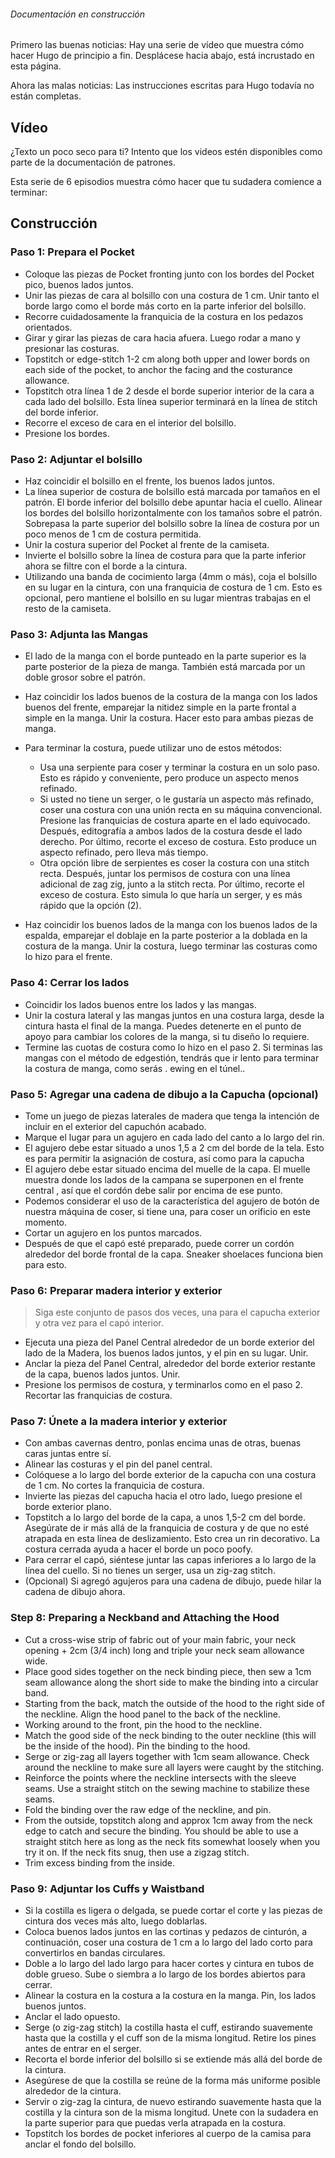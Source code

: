 <Note>

###### Documentación en construcción
Primero las buenas noticias: Hay una serie de vídeo que muestra cómo hacer Hugo de principio a fin.
Desplácese hacia abajo, está incrustado en esta página.

Ahora las malas noticias: Las instrucciones escritas para Hugo todavía no están completas.

</Note>

## Vídeo
¿Texto un poco seco para ti? Intento que los videos estén disponibles como parte de la documentación de patrones.

Esta serie de 6 episodios muestra cómo hacer que tu sudadera comience a terminar:

<YouTube id='PL1gv5yv3DoZOHLjisuD1JcUPTkFy_IGGO' playlist />

## Construcción


### Paso 1: Prepara el Pocket

 - Coloque las piezas de Pocket fronting junto con los bordes del Pocket pico, buenos lados juntos.
 - Unir las piezas de cara al bolsillo con una costura de 1 cm.  Unir tanto el borde largo como el borde más corto en la parte inferior del bolsillo.
 - Recorre cuidadosamente la franquicia de la costura en los pedazos orientados.
 - Girar y girar las piezas de cara hacia afuera.  Luego rodar a mano y presionar las costuras.
 - Topstitch or edge-stitch 1-2 cm along both upper and lower bords on each side of the pocket, to anchor the facing and the costurance allowance.
 - Topstitch otra línea 1 de 2 desde el borde superior interior de la cara a cada lado del bolsillo.  Esta línea superior terminará en la línea de stitch del borde inferior.
 - Recorre el exceso de cara en el interior del bolsillo.
 - Presione los bordes.

### Paso 2: Adjuntar el bolsillo

 - Haz coincidir el bolsillo en el frente, los buenos lados juntos.
 - La línea superior de costura de bolsillo está marcada por tamaños en el patrón.  El borde inferior del bolsillo debe apuntar hacia el cuello.  Alinear los bordes del bolsillo horizontalmente con los tamaños sobre el patrón. Sobrepasa la parte superior del bolsillo sobre la línea de costura por un poco menos de 1 cm de costura permitida.
 - Unir la costura superior del Pocket al frente de la camiseta.
 - Invierte el bolsillo sobre la línea de costura para que la parte inferior ahora se filtre con el borde a la cintura.
 - Utilizando una banda de cocimiento larga (4mm o más), coja el bolsillo en su lugar en la cintura, con una franquicia de costura de 1 cm.  Esto es opcional, pero mantiene el bolsillo en su lugar mientras trabajas en el resto de la camiseta.

### Paso 3: Adjunta las Mangas

 - El lado de la manga con el borde punteado en la parte superior es la parte posterior de la pieza de manga.  También está marcada por un doble grosor sobre el patrón.
 - Haz coincidir los lados buenos de la costura de la manga con los lados buenos del frente, emparejar la nitidez simple en la parte frontal a simple en la manga. Unir la costura.  Hacer esto para ambas piezas de manga.
 - Para terminar la costura, puede utilizar uno de estos métodos:

   - Usa una serpiente para coser y terminar la costura en un solo paso.  Esto es rápido y conveniente, pero produce un aspecto menos refinado.
   - Si usted no tiene un serger, o le gustaría un aspecto más refinado, coser una costura con una unión recta en su máquina convencional. Presione las franquicias de costura aparte en el lado equivocado.  Después, editografía a ambos lados de la costura desde el lado derecho.  Por último, recorte el exceso de costura.  Esto produce un aspecto refinado, pero lleva más tiempo.
   - Otra opción libre de serpientes es coser la costura con una stitch recta. Después, juntar los permisos de costura con una línea adicional de zag zig, junto a la stitch recta.  Por último, recorte el exceso de costura.  Esto simula lo que haría un serger, y es más rápido que la opción (2).

 - Haz coincidir los buenos lados de la manga con los buenos lados de la espalda, emparejar el doblaje en la parte posterior a la doblada en la costura de la manga.  Unir la costura, luego terminar las costuras como lo hizo para el frente.

### Paso 4: Cerrar los lados

 - Coincidir los lados buenos entre los lados y las mangas.
 - Unir la costura lateral y las mangas juntos en una costura larga, desde la cintura hasta el final de la manga.  Puedes detenerte en el punto de apoyo para cambiar los colores de la manga, si tu diseño lo requiere.
 - Termine las cuotas de costura como lo hizo en el paso 2.  Si terminas las mangas con el método de edgestión, tendrás que ir lento para terminar la costura de manga, como serás . ewing en el túnel..

### Paso 5: Agregar una cadena de dibujo a la Capucha (opcional)

 - Tome un juego de piezas laterales de madera que tenga la intención de incluir en el exterior del capuchón acabado.
 - Marque el lugar para un agujero en cada lado del canto a lo largo del rin.
 - El agujero debe estar situado a unos 1,5 a 2 cm del borde de la tela.  Esto es para permitir la asignación de costura, así como para la capucha
 - El agujero debe estar situado encima del muelle de la capa.  El muelle muestra donde los lados de la campana se superponen en el frente central , así que el cordón debe salir por encima de ese punto.
 - Podemos considerar el uso de la característica del agujero de botón de nuestra máquina de coser, si tiene una, para coser un orificio en este momento.
 - Cortar un agujero en los puntos marcados.
 - Después de que el capó esté preparado, puede correr un cordón alrededor del borde frontal de la capa.  Sneaker shoelaces funciona bien para esto.


### Paso 6: Preparar madera interior y exterior

> Siga este conjunto de pasos dos veces, una para el capucha exterior y otra vez para el capó interior.

 - Ejecuta una pieza del Panel Central alrededor de un borde exterior del lado de la Madera, los buenos lados juntos, y el pin en su lugar.  Unir.
 - Anclar la pieza del Panel Central, alrededor del borde exterior restante de la capa, buenos lados juntos. Unir.
 - Presione los permisos de costura, y terminarlos como en el paso 2.  Recortar las franquicias de costura.

### Paso 7: Únete a la madera interior y exterior

 - Con ambas cavernas dentro, ponlas encima unas de otras, buenas caras juntas entre sí.
 - Alinear las costuras y el pin del panel central.
 - Colóquese a lo largo del borde exterior de la capucha con una costura de 1 cm.  No cortes la franquicia de costura.
 - Invierte las piezas del capucha hacia el otro lado, luego presione el borde exterior plano.
 - Topstitch a lo largo del borde de la capa, a unos 1,5-2 cm del borde.  Asegúrate de ir más allá de la franquicia de costura y de que no esté atrapada en esta línea de deslizamiento. Esto crea un rin decorativo.  La costura cerrada ayuda a hacer el borde un poco poofy.
 - Para cerrar el capó, siéntese juntar las capas inferiores a lo largo de la línea del cuello.  Si no tienes un serger, usa un zig-zag stitch.
 - (Opcional) Si agregó agujeros para una cadena de dibujo, puede hilar la cadena de dibujo ahora.

### Step 8: Preparing a Neckband and Attaching the Hood

 - Cut a cross-wise strip of fabric out of your main fabric, your neck opening + 2cm (3/4 inch) long and triple your neck seam allowance wide.
 - Place good sides together on the neck binding piece, then sew a 1cm seam allowance along the short side to make the binding into a circular band.
 - Starting from the back, match the outside of the hood to the right side of the neckline. Align the hood panel to the back of the neckline.
 - Working around to the front, pin the hood to the neckline.
 - Match the good side of the neck binding to the outer neckline (this will be the inside of the hood). Pin the binding to the hood.
 - Serge or zig-zag all layers together with 1cm seam allowance.  Check around the neckline to make sure all layers were caught by the stitching.
 - Reinforce the points where the neckline intersects with the sleeve seams.  Use a straight stitch on the sewing machine to stabilize these seams.
 - Fold the binding over the raw edge of the neckline, and pin.
 - From the outside, topstitch along and approx 1cm away from the neck edge to catch and secure the binding.  You should be able to use a straight stitch here as long as the neck fits somewhat loosely when you try it on.  If the neck fits snug, then use a zigzag stitch.
 - Trim excess binding from the inside.

### Paso 9: Adjuntar los Cuffs y Waistband

 - Si la costilla es ligera o delgada, se puede cortar el corte y las piezas de cintura dos veces más alto, luego doblarlas.
 - Coloca buenos lados juntos en las cortinas y pedazos de cinturón, a continuación, coser una costura de 1 cm a lo largo del lado corto para convertirlos en bandas circulares.
 - Doble a lo largo del lado largo para hacer cortes y cintura en tubos de doble grueso. Sube o siembra a lo largo de los bordes abiertos para cerrar.
 - Alinear la costura en la costura a la costura en la manga.  Pin, los lados buenos juntos.
 - Anclar el lado opuesto.
 - Serge (o zig-zag stitch) la costilla hasta el cuff, estirando suavemente hasta que la costilla y el cuff son de la misma longitud.  Retire los pines antes de entrar en el serger.
 - Recorta el borde inferior del bolsillo si se extiende más allá del borde de la cintura.
 - Asegúrese de que la costilla se reúne de la forma más uniforme posible alrededor de la cintura.
 - Servir o zig-zag la cintura, de nuevo estirando suavemente hasta que la costilla y la cintura son de la misma longitud.  Unete con la sudadera en la parte superior para que puedas verla atrapada en la costura.
 - Topstitch los bordes de pocket inferiores al cuerpo de la camisa para anclar el fondo del bolsillo.
